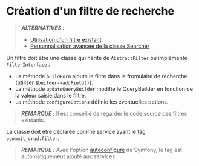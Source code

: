 # Création d'un filtre de recherche

> **_ALTERNATIVES :_**
>   
> * [Utilisation d'un filtre existant](../references/filters.md)
> * [Personnalisation avancée de la classe Searcher](../cookbook/advanced-searcher.md)


Un filtre doit être une classe qui hérite de `AbstractFilter` ou implémente `FilterInterface` :
* La méthode `buildForm` ajoute le filtre dans le fromulaire de recherche (utiliser `$builder->addField()`).
* La méthode `updateQueryBuilder` modifie le QueryBuilder en fonction de la valeur saisie dans le filtre.
* La méthode `configureOptions` définie les éventuelles options.

> **_REMARQUE :_** Il est conseillé de regarder le code source des filtres existants.


La classe doit être déclarée comme service ayant le [tag](https://symfony.com/doc/current/service_container/tags.html) `ecommit_crud.filter`.

> **_REMARQUE :_** Avec l'option [autoconfigure](https://symfony.com/doc/current/service_container.html#services-autoconfigure)
> de Symfony, le tag est automatiquement ajouté aux services.
